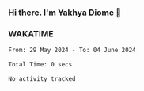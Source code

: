### Hi there. I'm Yakhya Diome 👋

### WAKATIME
<!--START_SECTION:waka-->

```txt
From: 29 May 2024 - To: 04 June 2024

Total Time: 0 secs

No activity tracked
```

<!--END_SECTION:waka-->
